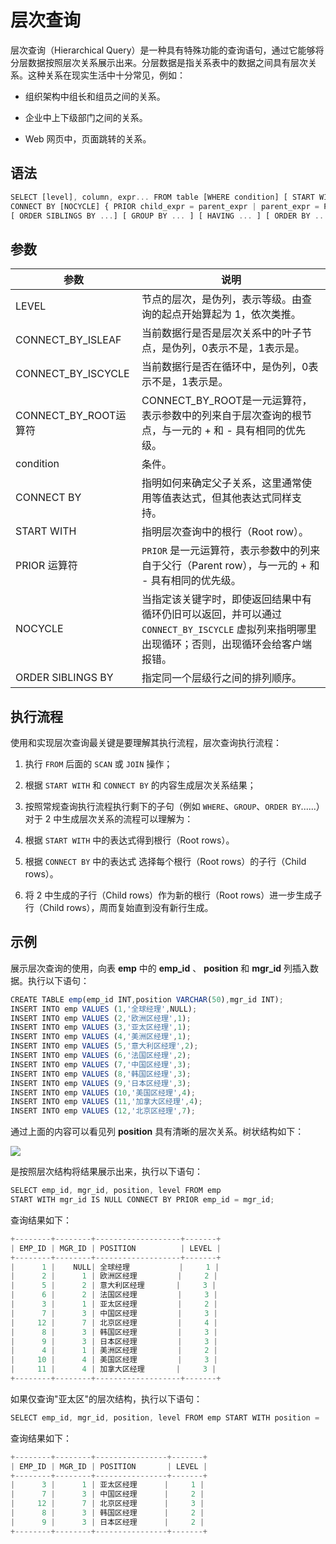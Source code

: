 层次查询 
=========================



层次查询（Hierarchical Query）是一种具有特殊功能的查询语句，通过它能够将分层数据按照层次关系展示出来。分层数据是指关系表中的数据之间具有层次关系。这种关系在现实生活中十分常见，例如：

* 组织架构中组长和组员之间的关系。

  

* 企业中上下级部门之间的关系。

  

* Web 网页中，页面跳转的关系。

  




语法 
--------------

```javascript
SELECT [level], column, expr... FROM table [WHERE condition] [ START WITH start_expression ]
CONNECT BY [NOCYCLE] { PRIOR child_expr = parent_expr | parent_expr = PRIOR child_expr }
[ ORDER SIBLINGS BY ...] [ GROUP BY ... ] [ HAVING ... ] [ ORDER BY ... ]
```



参数 
--------------



|         参数         |                                        说明                                         |
|--------------------|-----------------------------------------------------------------------------------|
| LEVEL              | 节点的层次，是伪列，表示等级。由查询的起点开始算起为 1，依次类推。                                                |
| CONNECT_BY_ISLEAF  | 当前数据行是否是层次关系中的叶子节点，是伪列，0表示不是，1表示是。                                                |
| CONNECT_BY_ISCYCLE | 当前数据行是否在循环中，是伪列，0表示不是，1表示是。                                                       |
| CONNECT_BY_ROOT运算符 | CONNECT_BY_ROOT是一元运算符，表示参数中的列来自于层次查询的根节点，与一元的 + 和 - 具有相同的优先级。                     |
| condition          | 条件。                                                                               |
| CONNECT BY         | 指明如何来确定父子关系，这里通常使用等值表达式，但其他表达式同样支持。                                               |
| START WITH         | 指明层次查询中的根行（Root row）。                                                             |
| PRIOR 运算符          | `PRIOR` 是一元运算符，表示参数中的列来自于父行（Parent row），与一元的 + 和 - 具有相同的优先级。                      |
| NOCYCLE            | 当指定该关键字时，即使返回结果中有循环仍旧可以返回，并可以通过 `CONNECT_BY_ISCYCLE` 虚拟列来指明哪里出现循环；否则，出现循环会给客户端报错。 |
| ORDER SIBLINGS BY  | 指定同一个层级行之间的排列顺序。                                                                  |



执行流程 
----------------

使用和实现层次查询最关键是要理解其执行流程，层次查询执行流程：

1. 执行 `FROM` 后面的 `SCAN` 或 `JOIN` 操作；

   

2. 根据 `START WITH` 和 `CONNECT BY` 的内容生成层次关系结果；

   

3. 按照常规查询执行流程执行剩下的子句（例如 `WHERE`、`GROUP`、`ORDER BY`......）对于 2 中生成层次关系的流程可以理解为：

   

4. 根据 `START WITH` 中的表达式得到根行（Root rows）。

   

5. 根据 `CONNECT BY` 中的表达式 选择每个根行（Root rows）的子行（Child rows）。

   

6. 将 2 中生成的子行（Child rows）作为新的根行（Root rows）进一步生成子行（Child rows），周而复始直到没有新行生成。

   




示例 
--------------

展示层次查询的使用，向表 **emp** 中的 **emp_id** 、 **position** 和 **mgr_id** 列插入数据。执行以下语句：

```javascript
CREATE TABLE emp(emp_id INT,position VARCHAR(50),mgr_id INT);
INSERT INTO emp VALUES (1,'全球经理',NULL);
INSERT INTO emp VALUES (2,'欧洲区经理',1);
INSERT INTO emp VALUES (3,'亚太区经理',1);
INSERT INTO emp VALUES (4,'美洲区经理',1);
INSERT INTO emp VALUES (5,'意大利区经理',2);
INSERT INTO emp VALUES (6,'法国区经理',2);
INSERT INTO emp VALUES (7,'中国区经理',3);
INSERT INTO emp VALUES (8,'韩国区经理',3);
INSERT INTO emp VALUES (9,'日本区经理',3);
INSERT INTO emp VALUES (10,'美国区经理',4);
INSERT INTO emp VALUES (11,'加拿大区经理',4);
INSERT INTO emp VALUES (12,'北京区经理',7);
```



通过上面的内容可以看见列 **position** 具有清晰的层次关系。树状结构如下：

![](https://help-static-aliyun-doc.aliyuncs.com/assets/img/zh-CN/8355055061/p179244.png)

是按照层次结构将结果展示出来，执行以下语句：

```javascript
SELECT emp_id, mgr_id, position, level FROM emp
START WITH mgr_id IS NULL CONNECT BY PRIOR emp_id = mgr_id;
```



查询结果如下：

```javascript
+--------+--------+-------------------+-------+
| EMP_ID | MGR_ID | POSITION          | LEVEL |
+--------+--------+-------------------+-------+
|      1 |    NULL| 全球经理           |     1 |
|      2 |      1 | 欧洲区经理         |     2 |
|      5 |      2 | 意大利区经理       |     3 |
|      6 |      2 | 法国区经理         |     3 |
|      3 |      1 | 亚太区经理         |     2 |
|      7 |      3 | 中国区经理         |     3 |
|     12 |      7 | 北京区经理         |     4 |
|      8 |      3 | 韩国区经理         |     3 |
|      9 |      3 | 日本区经理         |     3 |
|      4 |      1 | 美洲区经理         |     2 |
|     10 |      4 | 美国区经理         |     3 |
|     11 |      4 | 加拿大区经理       |     3 |
+--------+--------+-------------------+-------+
```



如果仅查询"亚太区"的层次结构，执行以下语句：

```javascript
SELECT emp_id, mgr_id, position, level FROM emp START WITH position = '亚太区经理' CONNECT BY PRIOR emp_id = mgr_id;
```



查询结果如下：

```javascript
+--------+--------+----------------+-------+
| EMP_ID | MGR_ID | POSITION       | LEVEL |
+--------+--------+----------------+-------+
|      3 |      1 | 亚太区经理      |     1 |
|      7 |      3 | 中国区经理      |     2 |
|     12 |      7 | 北京区经理      |     3 |
|      8 |      3 | 韩国区经理      |     2 |
|      9 |      3 | 日本区经理      |     2 |
+--------+--------+----------------+-------+
```


